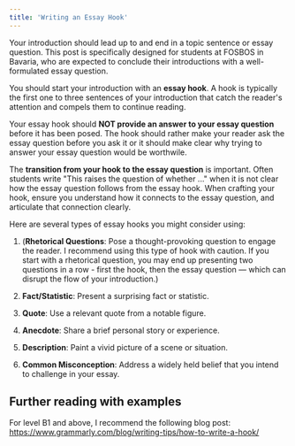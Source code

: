 ```yaml
---
title: 'Writing an Essay Hook'
---
```


Your introduction should lead up to and end in a topic sentence or essay
question. This post is specifically designed for students at FOSBOS in Bavaria,
who are expected to conclude their introductions with a well-formulated essay
question.

You should start your introduction with an **essay hook**. A hook is typically
the first one to three sentences of your introduction that catch the reader's
attention and compels them to continue reading.

Your essay hook should **NOT provide an answer to your essay question** before
it has been posed. The hook should rather make your reader ask the essay
question before you ask it or it should make clear why trying to answer your
essay question would be worthwile.

The **transition from your hook to the essay question** is important. Often
students write "This raises the question of whether ..." when it is not clear
how the essay question follows from the essay hook. When crafting your hook,
ensure you understand how it connects to the essay question, and articulate
that connection clearly.

Here are several types of essay hooks you might consider using:

1. (**Rhetorical Questions**: Pose a thought-provoking question to
   engage the reader. I recommend using this type of hook with caution. If you
   start with a rhetorical question, you may end up presenting two questions in
   a row - first the hook, then the essay question — which can disrupt the flow of
   your introduction.)

2. **Fact/Statistic**: Present a surprising fact or statistic.

3. **Quote**: Use a relevant quote from a notable figure.

4. **Anecdote**: Share a brief personal story or experience.

5. **Description**: Paint a vivid picture of a scene or situation.

6. **Common Misconception**: Address a widely held belief that you intend to
   challenge in your essay.

## Further reading with examples

For level B1 and above, I recommend the following blog post:
<https://www.grammarly.com/blog/writing-tips/how-to-write-a-hook/>
